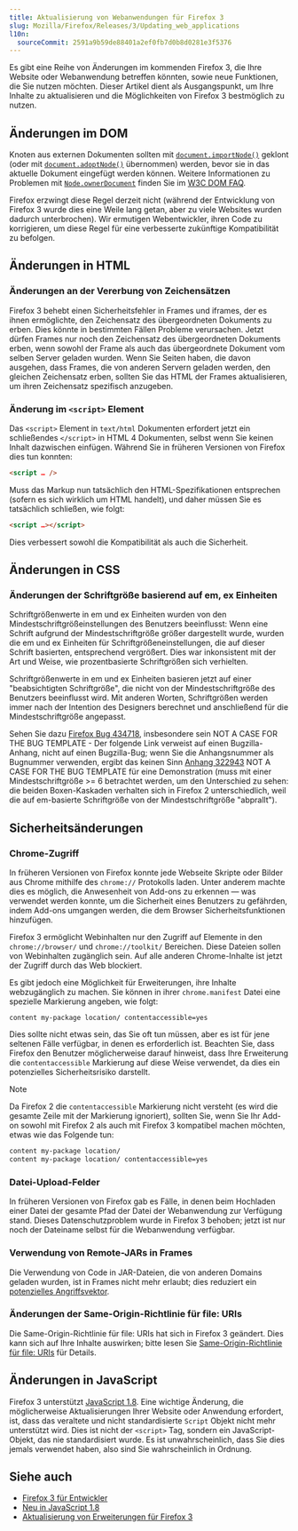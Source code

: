 ```yaml
---
title: Aktualisierung von Webanwendungen für Firefox 3
slug: Mozilla/Firefox/Releases/3/Updating_web_applications
l10n:
  sourceCommit: 2591a9b59de88401a2ef0fb7d0b8d0281e3f5376
---
```


Es gibt eine Reihe von Änderungen im kommenden Firefox 3, die Ihre Website oder Webanwendung betreffen könnten, sowie neue Funktionen, die Sie nutzen möchten. Dieser Artikel dient als Ausgangspunkt, um Ihre Inhalte zu aktualisieren und die Möglichkeiten von Firefox 3 bestmöglich zu nutzen.

## Änderungen im DOM

Knoten aus externen Dokumenten sollten mit [`document.importNode()`](/de/docs/Web/API/Document/importNode) geklont (oder mit [`document.adoptNode()`](/de/docs/Web/API/Document/adoptNode) übernommen) werden, bevor sie in das aktuelle Dokument eingefügt werden können. Weitere Informationen zu Problemen mit [`Node.ownerDocument`](/de/docs/Web/API/Node/ownerDocument) finden Sie im [W3C DOM FAQ](https://www.w3.org/DOM/faq.html#ownerdoc).

Firefox erzwingt diese Regel derzeit nicht (während der Entwicklung von Firefox 3 wurde dies eine Weile lang getan, aber zu viele Websites wurden dadurch unterbrochen). Wir ermutigen Webentwickler, ihren Code zu korrigieren, um diese Regel für eine verbesserte zukünftige Kompatibilität zu befolgen.

## Änderungen in HTML

### Änderungen an der Vererbung von Zeichensätzen

Firefox 3 behebt einen Sicherheitsfehler in Frames und iframes, der es ihnen ermöglichte, den Zeichensatz des übergeordneten Dokuments zu erben. Dies könnte in bestimmten Fällen Probleme verursachen. Jetzt dürfen Frames nur noch den Zeichensatz des übergeordneten Dokuments erben, wenn sowohl der Frame als auch das übergeordnete Dokument vom selben Server geladen wurden. Wenn Sie Seiten haben, die davon ausgehen, dass Frames, die von anderen Servern geladen werden, den gleichen Zeichensatz erben, sollten Sie das HTML der Frames aktualisieren, um ihren Zeichensatz spezifisch anzugeben.

### Änderung im `<script>` Element

Das `<script>` Element in `text/html` Dokumenten erfordert jetzt ein schließendes `</script>` in HTML 4 Dokumenten, selbst wenn Sie keinen Inhalt dazwischen einfügen. Während Sie in früheren Versionen von Firefox dies tun konnten:

```html
<script … />
```

Muss das Markup nun tatsächlich den HTML-Spezifikationen entsprechen (sofern es sich wirklich um HTML handelt), und daher müssen Sie es tatsächlich schließen, wie folgt:

```html
<script …></script>
```

Dies verbessert sowohl die Kompatibilität als auch die Sicherheit.

## Änderungen in CSS

### Änderungen der Schriftgröße basierend auf em, ex Einheiten

Schriftgrößenwerte in em und ex Einheiten wurden von den Mindestschriftgrößeinstellungen des Benutzers beeinflusst: Wenn eine Schrift aufgrund der Mindestschriftgröße größer dargestellt wurde, wurden die em und ex Einheiten für Schriftgrößeneinstellungen, die auf dieser Schrift basierten, entsprechend vergrößert. Dies war inkonsistent mit der Art und Weise, wie prozentbasierte Schriftgrößen sich verhielten.

Schriftgrößenwerte in em und ex Einheiten basieren jetzt auf einer "beabsichtigten Schriftgröße", die nicht von der Mindestschriftgröße des Benutzers beeinflusst wird. Mit anderen Worten, Schriftgrößen werden immer nach der Intention des Designers berechnet und anschließend für die Mindestschriftgröße angepasst.

Sehen Sie dazu [Firefox Bug 434718](https://bugzil.la/434718), insbesondere sein NOT A CASE FOR THE BUG TEMPLATE - Der folgende Link verweist auf einen Bugzilla-Anhang, nicht auf einen Bugzilla-Bug; wenn Sie die Anhangsnummer als Bugnummer verwenden, ergibt das keinen Sinn [Anhang 322943](https://bug434718.bmoattachments.org/attachment.cgi?id=322943) NOT A CASE FOR THE BUG TEMPLATE für eine Demonstration (muss mit einer Mindestschriftgröße >= 6 betrachtet werden, um den Unterschied zu sehen: die beiden Boxen-Kaskaden verhalten sich in Firefox 2 unterschiedlich, weil die auf em-basierte Schriftgröße von der Mindestschriftgröße "abprallt").

## Sicherheitsänderungen

### Chrome-Zugriff

In früheren Versionen von Firefox konnte jede Webseite Skripte oder Bilder aus Chrome mithilfe des `chrome://` Protokolls laden. Unter anderem machte dies es möglich, die Anwesenheit von Add-ons zu erkennen — was verwendet werden konnte, um die Sicherheit eines Benutzers zu gefährden, indem Add-ons umgangen werden, die dem Browser Sicherheitsfunktionen hinzufügen.

Firefox 3 ermöglicht Webinhalten nur den Zugriff auf Elemente in den `chrome://browser/` und `chrome://toolkit/` Bereichen. Diese Dateien sollen von Webinhalten zugänglich sein. Auf alle anderen Chrome-Inhalte ist jetzt der Zugriff durch das Web blockiert.

Es gibt jedoch eine Möglichkeit für Erweiterungen, ihre Inhalte webzugänglich zu machen. Sie können in ihrer `chrome.manifest` Datei eine spezielle Markierung angeben, wie folgt:

```plain
content my-package location/ contentaccessible=yes
```

Dies sollte nicht etwas sein, das Sie oft tun müssen, aber es ist für jene seltenen Fälle verfügbar, in denen es erforderlich ist. Beachten Sie, dass Firefox den Benutzer möglicherweise darauf hinweist, dass Ihre Erweiterung die `contentaccessible` Markierung auf diese Weise verwendet, da dies ein potenzielles Sicherheitsrisiko darstellt.

> [!NOTE]
> Da Firefox 2 die `contentaccessible` Markierung nicht versteht (es wird die gesamte Zeile mit der Markierung ignoriert), sollten Sie, wenn Sie Ihr Add-on sowohl mit Firefox 2 als auch mit Firefox 3 kompatibel machen möchten, etwas wie das Folgende tun:
>
> ```bash
> content my-package location/
> content my-package location/ contentaccessible=yes
>
> ```

### Datei-Upload-Felder

In früheren Versionen von Firefox gab es Fälle, in denen beim Hochladen einer Datei der gesamte Pfad der Datei der Webanwendung zur Verfügung stand. Dieses Datenschutzproblem wurde in Firefox 3 behoben; jetzt ist nur noch der Dateiname selbst für die Webanwendung verfügbar.

### Verwendung von Remote-JARs in Frames

Die Verwendung von Code in JAR-Dateien, die von anderen Domains geladen wurden, ist in Frames nicht mehr erlaubt; dies reduziert ein [potenzielles Angriffsvektor](https://www.mozilla.org/en-US/security/advisories/mfsa2008-23/).

### Änderungen der Same-Origin-Richtlinie für file: URIs

Die Same-Origin-Richtlinie für file: URIs hat sich in Firefox 3 geändert. Dies kann sich auf Ihre Inhalte auswirken; bitte lesen Sie [Same-Origin-Richtlinie für file: URIs](/de/docs/Web/Security/Same-origin_policy#file_origins) für Details.

## Änderungen in JavaScript

Firefox 3 unterstützt [JavaScript 1.8](https://web.archive.org/web/20210224081539/https://developer.mozilla.org/de/docs/Archive/Web/JavaScript/New_in_JavaScript/1.8). Eine wichtige Änderung, die möglicherweise Aktualisierungen Ihrer Website oder Anwendung erfordert, ist, dass das veraltete und nicht standardisierte `Script` Objekt nicht mehr unterstützt wird. Dies ist nicht der `<script>` Tag, sondern ein JavaScript-Objekt, das nie standardisiert wurde. Es ist unwahrscheinlich, dass Sie dies jemals verwendet haben, also sind Sie wahrscheinlich in Ordnung.

## Siehe auch

- [Firefox 3 für Entwickler](/de/docs/Mozilla/Firefox/Releases/3)
- [Neu in JavaScript 1.8](https://web.archive.org/web/20210224081539/https://developer.mozilla.org/de/docs/Archive/Web/JavaScript/New_in_JavaScript/1.8)
- [Aktualisierung von Erweiterungen für Firefox 3](/de/docs/Mozilla/Firefox/Releases/3/Updating_extensions)
